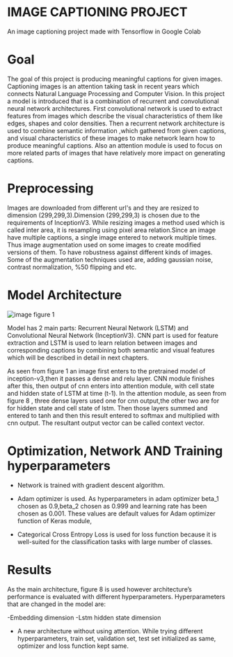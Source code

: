 # IMAGE CAPTIONING PROJECT 

An image captioning project made with Tensorflow in Google Colab

# Goal

The goal of this project is producing meaningful captions for given images.
Captioning images is an attention taking task in recent years which connects Natural
Language Processing and Computer Vision. In this project a model is introduced that is a
combination of recurrent and convolutional neural network architectures. First 
convolutional network is used to extract features from images which describe the visual
characteristics of them like edges, shapes and color densities. Then a recurrent
network architecture is used to combine semantic information ,which gathered from given captions,
and visual characteristics of these images to make network learn how to produce meaningful
captions. Also  an attention module is used to focus on more related parts of images that
have relatively more impact on generating captions.

# Preprocessing 
Images are downloaded from different url's and they are resized to dimension (299,299,3).Dimension (299,299,3) is chosen due to the
requirements of InceptionV3. While resizing images a method used which is called inter area, it is resampling using pixel
area relation.Since an image have multiple captions, a single image entered to network multiple times.
Thus image augmentation used on some images to create modified versions of them. To have
robustness against different kinds of images. Some of the augmentation techniques used are,
adding gaussian noise, contrast normalization, %50 flipping and etc.


# Model Architecture
![image](https://user-images.githubusercontent.com/17252665/90516537-ce2d1500-e16c-11ea-92d1-57194d50d39a.png)
figure 1

Model has 2 main parts: Recurrent Neural Network (LSTM) and Convolutional Neural
Network (InceptionV3). CNN part is used for feature extraction and LSTM is used to learn
relation between images and corresponding captions by combining both semantic and visual
features which will be described in detail in next chapters. 

As seen from figure 1 an image first enters to the pretrained model of
inception-v3,then it passes a dense and relu layer. CNN module finishes after this, then
output of cnn enters into attention module, with cell state and hidden state of LSTM at time
(t-1). In the attention module, as seen from figure 8 , three dense layers used one for cnn
output,the other two are for for hidden state and cell state of lstm. Then those layers summed
and entered to tanh and then this result entered to softmax and multiplied with cnn output.
The resultant output vector can be called context vector.


# Optimization, Network AND Training hyperparameters

- Network  is trained with gradient descent algorithm.

- Adam optimizer is used. As hyperparameters in adam optimizer beta_1 chosen as 0.9,beta_2 chosen as 0.999 and
learning rate has been chosen as 0.001. These values are default values for Adam optimizer
function of Keras module,

- Categorical Cross Entropy Loss is used for loss function because it is well-suited for the classification tasks with large number of classes.

# Results 

As the main architecture, figure 8 is used however architecture’s performance is evaluated
with different hyperparameters. 
Hyperparameters that are changed in the model are:

-Embedding dimension 
-Lstm hidden state dimension 
- A new architecture without using
attention. 
While trying different hyperparameters, train set, validation set, test set initialized
as same, optimizer and loss function kept same.

